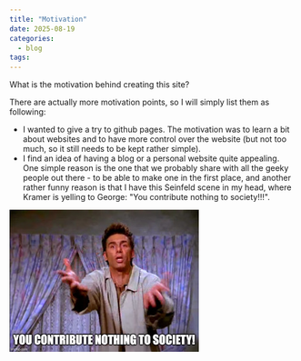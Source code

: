 ```yaml
---
title: "Motivation"
date: 2025-08-19
categories:
  - blog
tags:
---
```


What is the motivation behind creating this site?

There are actually more motivation points, so I will simply list them as following:
- I wanted to give a try to github pages. The motivation was to learn a bit about websites and to have more control over
the website (but not too much, so it still needs to be kept rather simple).
- I find an idea of having a blog or a personal website quite appealing.
One simple reason is the one that we probably share with all the geeky people out there  - to be able to make one in the 
first place, and another rather funny reason is that I have this Seinfeld scene in my head, where Kramer is yelling to George:
"You contribute nothing to society!!!".

![Kramer yelling: You contribute nothing to society!](../images/2025-08-19-kramer.jpg "You contribute nothing to society")

